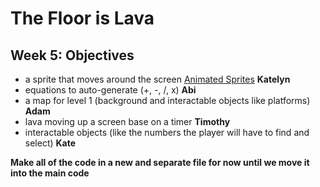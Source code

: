 # The Floor is Lava

## Week 5: Objectives
* a sprite that moves around the screen [Animated Sprites](https://arcade.academy/examples/sprite_collect_rotating.html?highlight=animation%20sprite) **Katelyn**
* equations to auto-generate (+, -, /, x) **Abi**
* a map for level 1 (background and interactable objects like platforms) **Adam**
* lava moving up a screen base on a timer **Timothy**
* interactable objects (like the numbers the player will have to find and select) **Kate**

**Make all of the code in a new and separate file for now until we move it into the main code**
